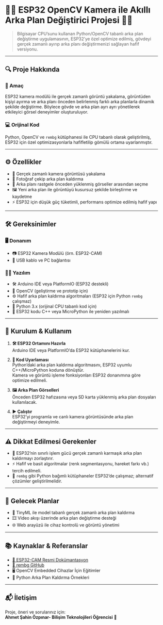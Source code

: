 # 🚀📸 ESP32 OpenCV Kamera ile Akıllı Arka Plan Değiştirici Projesi 🎨✨

> Bilgisayar CPU’sunu kullanan Python/OpenCV tabanlı arka plan değiştirme uygulamasının, ESP32’ye özel optimize edilmiş, gövdeyi gerçek zamanlı ayırıp arka planı değiştirmenizi sağlayan hafif versiyonu.

---

## 🔍 Proje Hakkında

### 🎯 Amaç  
ESP32 kamera modülü ile gerçek zamanlı görüntü yakalama, görüntüden kişiyi ayırma ve arka planı önceden belirlenmiş farklı arka planlarla dinamik şekilde değiştirme. Böylece gövde ve arka plan ayrı ayrı yönetilerek etkileyici görsel deneyimler oluşturuluyor.

### 💻 Orijinal Kod  
Python, OpenCV ve `rembg` kütüphanesi ile CPU tabanlı olarak geliştirilmiş, ESP32 için özel optimizasyonlarla hafifletilip gömülü ortama uyarlanmıştır.

---

## ⚙️ Özellikler

- 🎥 Gerçek zamanlı kamera görüntüsü yakalama  
- 📸 Fotoğraf çekip arka plan kaldırma  
- 🎨 Arka planı rastgele önceden yüklenmiş görseller arasından seçme  
- 🖼 Yeni arka plan ile görüntüyü kusursuz şekilde birleştirme ve kaydetme  
- ⚡ ESP32 için düşük güç tüketimli, performans optimize edilmiş hafif yapı  

---

## 🛠 Gereksinimler

### 🖥 Donanım  
- 📷 ESP32 Kamera Modülü (örn. ESP32-CAM)  
- 🔌 USB kablo ve PC bağlantısı  

### 🧑‍💻 Yazılım  
- 🛠 Arduino IDE veya PlatformIO (ESP32 destekli)  
- 🧩 OpenCV (geliştirme ve prototip için)  
- ⚙️ Hafif arka plan kaldırma algoritmaları (ESP32 için Python `rembg` çalışmaz)  
- 🐍 Python 3.x (orijinal CPU tabanlı kod için)  
- 🔄 ESP32 kodu C++ veya MicroPython ile yeniden yazılmalı  

---

## 🚀 Kurulum & Kullanım

1. **🛠 ESP32 Ortamını Hazırla**  
   Arduino IDE veya PlatformIO’da ESP32 kütüphanelerini kur.

2. **📝 Kod Uyarlaması**  
   Python’daki arka plan kaldırma algoritmasını, ESP32 uyumlu C++/MicroPython koduna dönüştür.  
   Kamera ve görüntü işleme fonksiyonları ESP32 donanımına göre optimize edilmeli.

3. **🖼 Arka Plan Görselleri**  
   Önceden ESP32 hafızasına veya SD karta yüklenmiş arka plan dosyaları kullanılacak.

4. **▶️ Çalıştır**  
   ESP32’yi programla ve canlı kamera görüntüsünde arka plan değiştirmeyi deneyimle.

---

## ⚠️ Dikkat Edilmesi Gerekenler

- 🧠 ESP32’nin sınırlı işlem gücü gerçek zamanlı karmaşık arka plan kaldırmayı zorlaştırır.  
- ⚡ Hafif ve basit algoritmalar (renk segmentasyonu, hareket farkı vb.) tercih edilmeli.  
- 🐍 `rembg` gibi Python bağımlı kütüphaneler ESP32’de çalışmaz; alternatif çözümler geliştirilmelidir.

---

## 🌟 Gelecek Planlar

- 🤖 TinyML ile model tabanlı gerçek zamanlı arka plan kaldırma  
- 🎞 Video akışı üzerinde arka plan değiştirme desteği  
- 🌐 Web arayüzü ile cihaz kontrolü ve görüntü yönetimi  

---

## 📚 Kaynaklar & Referanslar

- [📄 ESP32-CAM Resmi Dokümantasyon](https://docs.espressif.com/projects/esp-idf/en/latest/esp32/api-reference/peripherals/camera.html)  
- [🐍 rembg GitHub](https://github.com/danielgatis/rembg)  
- 🖥 OpenCV Embedded Cihazlar İçin Eğitimler  
- 🐍 Python Arka Plan Kaldırma Örnekleri  

---

## 📬 İletişim

Proje, öneri ve sorularınız için:  
**Ahmet Şahin Özpınar- Bilişim Teknolojileri Öğrencisi** 🚀
